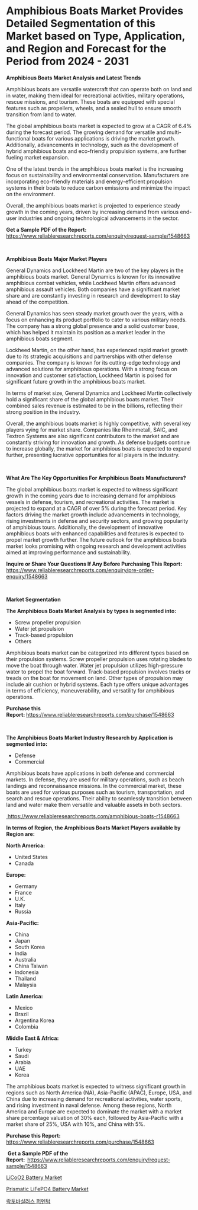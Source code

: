 <p><h1>Amphibious Boats Market Provides Detailed Segmentation of this Market based on Type, Application, and Region and Forecast for the Period from 2024 - 2031</h1></p><p><strong>Amphibious Boats Market Analysis and Latest Trends</strong></p>
<p><p>Amphibious boats are versatile watercraft that can operate both on land and in water, making them ideal for recreational activities, military operations, rescue missions, and tourism. These boats are equipped with special features such as propellers, wheels, and a sealed hull to ensure smooth transition from land to water.</p><p>The global amphibious boats market is expected to grow at a CAGR of 6.4% during the forecast period. The growing demand for versatile and multi-functional boats for various applications is driving the market growth. Additionally, advancements in technology, such as the development of hybrid amphibious boats and eco-friendly propulsion systems, are further fueling market expansion.</p><p>One of the latest trends in the amphibious boats market is the increasing focus on sustainability and environmental conservation. Manufacturers are incorporating eco-friendly materials and energy-efficient propulsion systems in their boats to reduce carbon emissions and minimize the impact on the environment.</p><p>Overall, the amphibious boats market is projected to experience steady growth in the coming years, driven by increasing demand from various end-user industries and ongoing technological advancements in the sector.</p></p>
<p><strong>Get a Sample PDF of the Report:&nbsp;</strong> <a href="https://www.reliableresearchreports.com/enquiry/request-sample/1548663">https://www.reliableresearchreports.com/enquiry/request-sample/1548663</a></p>
<p>&nbsp;</p>
<p><strong>Amphibious Boats Major Market Players</strong></p>
<p><p>General Dynamics and Lockheed Martin are two of the key players in the amphibious boats market. General Dynamics is known for its innovative amphibious combat vehicles, while Lockheed Martin offers advanced amphibious assault vehicles. Both companies have a significant market share and are constantly investing in research and development to stay ahead of the competition.</p><p>General Dynamics has seen steady market growth over the years, with a focus on enhancing its product portfolio to cater to various military needs. The company has a strong global presence and a solid customer base, which has helped it maintain its position as a market leader in the amphibious boats segment.</p><p>Lockheed Martin, on the other hand, has experienced rapid market growth due to its strategic acquisitions and partnerships with other defense companies. The company is known for its cutting-edge technology and advanced solutions for amphibious operations. With a strong focus on innovation and customer satisfaction, Lockheed Martin is poised for significant future growth in the amphibious boats market.</p><p>In terms of market size, General Dynamics and Lockheed Martin collectively hold a significant share of the global amphibious boats market. Their combined sales revenue is estimated to be in the billions, reflecting their strong position in the industry.</p><p>Overall, the amphibious boats market is highly competitive, with several key players vying for market share. Companies like Rheinmetall, SAIC, and Textron Systems are also significant contributors to the market and are constantly striving for innovation and growth. As defense budgets continue to increase globally, the market for amphibious boats is expected to expand further, presenting lucrative opportunities for all players in the industry.</p></p>
<p>&nbsp;</p>
<p><strong>What Are The Key Opportunities For Amphibious Boats Manufacturers?</strong></p>
<p><p>The global amphibious boats market is expected to witness significant growth in the coming years due to increasing demand for amphibious vessels in defense, tourism, and recreational activities. The market is projected to expand at a CAGR of over 5% during the forecast period. Key factors driving the market growth include advancements in technology, rising investments in defense and security sectors, and growing popularity of amphibious tours. Additionally, the development of innovative amphibious boats with enhanced capabilities and features is expected to propel market growth further. The future outlook for the amphibious boats market looks promising with ongoing research and development activities aimed at improving performance and sustainability.</p></p>
<p><strong>Inquire or Share Your Questions If Any Before Purchasing This Report:</strong> <a href="https://www.reliableresearchreports.com/enquiry/pre-order-enquiry/1548663">https://www.reliableresearchreports.com/enquiry/pre-order-enquiry/1548663</a></p>
<p>&nbsp;</p>
<p><strong>Market Segmentation</strong></p>
<p><strong>The Amphibious Boats Market Analysis by types is segmented into:</strong></p>
<p><ul><li>Screw propeller propulsion</li><li>Water jet propulsion</li><li>Track-based propulsion</li><li>Others</li></ul></p>
<p><p>Amphibious boats market can be categorized into different types based on their propulsion systems. Screw propeller propulsion uses rotating blades to move the boat through water. Water jet propulsion utilizes high-pressure water to propel the boat forward. Track-based propulsion involves tracks or treads on the boat for movement on land. Other types of propulsion may include air cushion or hybrid systems. Each type offers unique advantages in terms of efficiency, maneuverability, and versatility for amphibious operations.</p></p>
<p><strong>Purchase this Report:&nbsp;</strong><a href="https://www.reliableresearchreports.com/purchase/1548663">https://www.reliableresearchreports.com/purchase/1548663</a></p>
<p>&nbsp;</p>
<p><strong>The Amphibious Boats Market Industry Research by Application is segmented into:</strong></p>
<p><ul><li>Defense</li><li>Commercial</li></ul></p>
<p><p>Amphibious boats have applications in both defense and commercial markets. In defense, they are used for military operations, such as beach landings and reconnaissance missions. In the commercial market, these boats are used for various purposes such as tourism, transportation, and search and rescue operations. Their ability to seamlessly transition between land and water make them versatile and valuable assets in both sectors.</p></p>
<p><a href="https://www.reliableresearchreports.com/amphibious-boats-r1548663">&nbsp;https://www.reliableresearchreports.com/amphibious-boats-r1548663</a></p>
<p><strong>In terms of Region, the Amphibious Boats Market Players available by Region are:</strong></p>
<p>
    <p> <strong> North America: </strong>
        <ul>
            <li>United States</li>
            <li>Canada</li>
        </ul>
        </p> 
    <p> <strong> Europe: </strong>
        <ul>
            <li>Germany</li>
            <li>France</li>
            <li>U.K.</li>
            <li>Italy</li>
            <li>Russia</li>
        </ul>
        </p> 
    <p> <strong> Asia-Pacific: </strong>
        <ul>
            <li>China</li>
            <li>Japan</li>
            <li>South Korea</li>
            <li>India</li>
            <li>Australia</li>
            <li>China Taiwan</li>
            <li>Indonesia</li>
            <li>Thailand</li>
            <li>Malaysia</li>
        </ul>
        </p> 
    <p> <strong> Latin America: </strong>
        <ul>
            <li>Mexico</li>
            <li>Brazil</li>
            <li>Argentina Korea</li>
            <li>Colombia</li>
        </ul>
        </p> 
    <p> <strong> Middle East & Africa: </strong>
        <ul>
            <li>Turkey</li>
            <li>Saudi</li>
            <li>Arabia</li>
            <li>UAE</li>
            <li>Korea</li>
        </ul>
    </p>
    </p>
<p><p>The amphibious boats market is expected to witness significant growth in regions such as North America (NA), Asia-Pacific (APAC), Europe, USA, and China due to increasing demand for recreational activities, water sports, and rising investment in naval defense. Among these regions, North America and Europe are expected to dominate the market with a market share percentage valuation of 30% each, followed by Asia-Pacific with a market share of 25%, USA with 10%, and China with 5%.</p></p>
<p><strong>Purchase this Report: </strong><a href="https://www.reliableresearchreports.com/purchase/1548663">https://www.reliableresearchreports.com/purchase/1548663</a></p>
<p>&nbsp;<strong>Get a Sample PDF of the Report:&nbsp;&nbsp;</strong><a href="https://www.reliableresearchreports.com/enquiry/request-sample/1548663">https://www.reliableresearchreports.com/enquiry/request-sample/1548663</a></p>
<p><strong></strong></p>
<p><p><a href="https://github.com/troySchroederhs/Market-Research-Report-List-1/blob/main/licoo2-battery-market.md">LiCoO2 Battery Market</a></p><p><a href="https://github.com/davidmackay7867865/Market-Research-Report-List-1/blob/main/prismatic-lifepo4-battery-market.md">Prismatic LiFePO4 Battery Market</a></p><p><a href="https://github.com/lzuwsfreyoq70/Market-Research-Report-List-3/blob/main/980381246467.md">락토바실러스 퍼멘텀</a></p></p>
